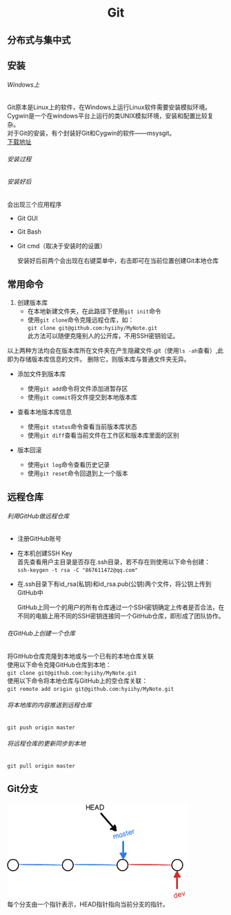 #  <center>Git</center>
## 分布式与集中式
## 安装
###### Windows上  
Git原本是Linux上的软件，在Windows上运行Linux软件需要安装模拟环境。Cygwin是一个在windows平台上运行的类UNIX模拟环境，安装和配置比较复杂。  
对于Git的安装，有个封装好Git和Cygwin的软件——msysgit。  
[下载地址](https://git-for-windows.github.io/)  

###### 安装过程

###### 安装好后  
会出现三个应用程序
- Git GUI
- Git Bash
- Git cmd（取决于安装时的设置）  


   安装好后前两个会出现在右键菜单中，右击即可在当前位置创建Git本地仓库  

## 常用命令
1. 创建版本库  
    - 在本地新建文件夹，在此路径下使用`git init`命令
    - 使用`git clone`命令克隆远程仓库，如：  
    `git clone git@github.com:hyiihy/MyNote.git`  
    此方法可以随便克隆别人的公开库，不用SSH密钥验证。  

  以上两种方法均会在版本库所在文件夹在产生隐藏文件.git（使用`ls -ah`查看）,此即为存储版本库信息的文件。
  删除它，则版本库与普通文件夹无异。  
- 添加文件到版本库  
    - 使用`git add`命令将文件添加进暂存区
    - 使用`git commit`将文件提交到本地版本库

- 查看本地版本库信息  
    - 使用`git status`命令查看当前版本库状态
    - 使用`git diff`查看当前文件在工作区和版本库里面的区别  

- 版本回滚  
    - 使用`git log`命令查看历史记录
    - 使用`git reset`命令回退到上一个版本




## 远程仓库
###### 利用GitHub做远程仓库
- 注册GitHub账号
- 在本机创建SSH Key  
首先查看用户主目录是否存在.ssh目录，若不存在则使用以下命令创建：  
 `ssh-keygen -t rsa -C "867611472@qq.com"`
- 在.ssh目录下有id_rsa(私钥)和id_rsa.pub(公钥)两个文件，将公钥上传到GitHub中  


  GitHub上同一个的用户的所有仓库通过一个SSH密钥确定上传者是否合法，在不同的电脑上用不同的SSH密钥连接同一个GitHub仓库，即形成了团队协作。

###### 在GitHub上创建一个仓库
将GitHub仓库克隆到本地或与一个已有的本地仓库关联  
使用以下命令克隆GitHub仓库到本地：  
`git clone git@github.com:hyiihy/MyNote.git`  
使用以下命令将本地仓库与GitHub上的空仓库关联：  
`git remote add origin git@github.com:hyiihy/MyNote.git`

###### 将本地库的内容推送到远程仓库  
`git push origin master`

###### 将远程仓库的更新同步到本地
`git pull origin master`

## Git分支
![](Git分支.png)  
每个分支由一个指针表示，HEAD指针指向当前分支的指针。
